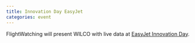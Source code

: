 ```yaml
---
title: Innovation Day EasyJet
categories: event
---
```

FlightWatching will present WILCO with live data at [EasyJet Innovation Day](http://corporate.easyjet.com/media/latest-news/news-year-2014/07-05-2014b-en.aspx?sc_lang=en).